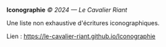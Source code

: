 **Iconographie**
*© 2024 — Le Cavalier Riant*

Une liste non exhaustive d'écritures iconographiques.

Lien : https://le-cavalier-riant.github.io/Iconographie
